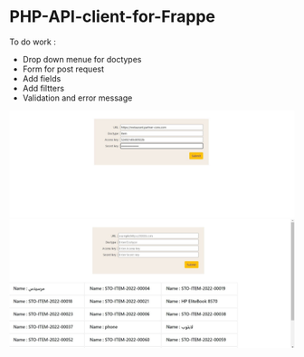 # PHP-API-client-for-Frappe
<p>To do work :</p>
<ul>
<li>Drop down menue for doctypes</li>
<li>Form for post request</li>
<li>Add fields</li>
<li>Add filtters</li>
<li>Validation and error message</li>
</ul>
<p align="center">
  <img src="https://github.com/SabaFadhl/PHP-API-client-for-Frappe/blob/main/before.jpg" width="600" title="Before enter values">
  <img src="https://github.com/SabaFadhl/PHP-API-client-for-Frappe/blob/main/after.jpg" width="600" alt="Before enter values">
</p>
